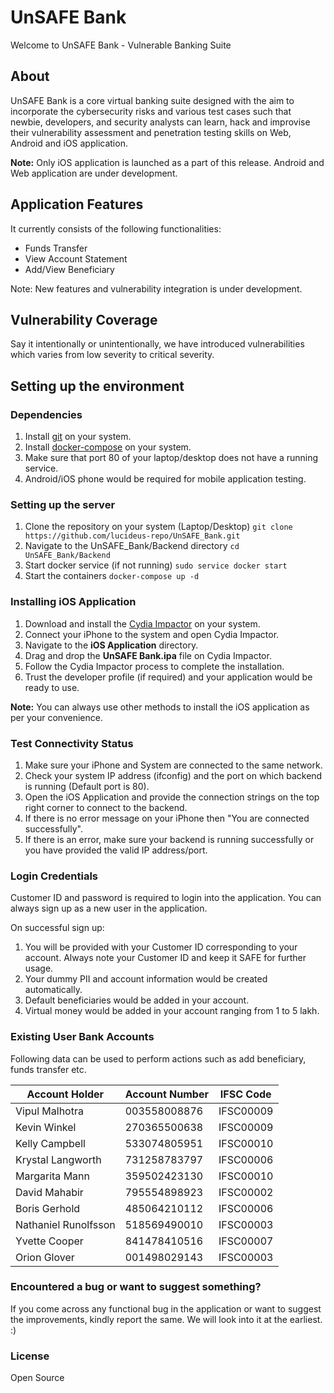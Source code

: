 # UnSAFE Bank

Welcome to UnSAFE Bank - Vulnerable Banking Suite

## About

UnSAFE Bank is a core virtual banking suite designed with the aim to incorporate the cybersecurity risks and various test cases such that newbie, developers, and security analysts can learn, hack and improvise their vulnerability assessment and penetration testing skills on Web, Android and iOS application.

**Note:** Only iOS application is launched as a part of this release. Android and Web application are under development.

## Application Features

It currently consists of the following functionalities:

* Funds Transfer
* View Account Statement
* Add/View Beneficiary

Note: New features and vulnerability integration is under development.

## Vulnerability Coverage

Say it intentionally or unintentionally, we have introduced vulnerabilities which varies from low severity to critical severity. 

## Setting up the environment

### Dependencies

1. Install [git](https://www.atlassian.com/git/tutorials/install-git) on your system.
2. Install [docker-compose](https://docs.docker.com/compose/install/) on your system.
3. Make sure that port 80 of your laptop/desktop does not have a running service.
4. Android/iOS phone would be required for mobile application testing.

### Setting up the server

1. Clone the repository on your system (Laptop/Desktop)
`git clone https://github.com/lucideus-repo/UnSAFE_Bank.git`
2. Navigate to the UnSAFE_Bank/Backend directory
`cd UnSAFE_Bank/Backend`
3. Start docker service (if not running)
`sudo service docker start`
4. Start the containers
`docker-compose up -d`

### Installing iOS Application

1. Download and install the [Cydia Impactor](http://www.cydiaimpactor.com/) on your system.
2. Connect your iPhone to the system and open Cydia Impactor.
3. Navigate to the **iOS Application** directory.
4. Drag and drop the **UnSAFE Bank.ipa** file on Cydia Impactor.
5. Follow the Cydia Impactor process to complete the installation.
6. Trust the developer profile (if required) and your application would be ready to use.

**Note:** You can always use other methods to install the iOS application as per your convenience.

### Test Connectivity Status

1. Make sure your iPhone and System are connected to the same network.
2. Check your system IP address (ifconfig) and the port on which backend is running (Default port is 80).
3. Open the iOS Application and provide the connection strings on the top right corner to connect to the backend.
4. If there is no error message on your iPhone then "You are connected successfully".
5. If there is an error, make sure your backend is running successfully or you have provided the valid IP address/port.

### Login Credentials

Customer ID and password is required to login into the application. You can always sign up as a new user in the application.

On successful sign up:

1. You will be provided with your Customer ID corresponding to your account. Always note your Customer ID and keep it SAFE for further usage.
2. Your dummy PII and account information would be created automatically.
3. Default beneficiaries would be added in your account.
4. Virtual money would be added in your account ranging from 1 to 5 lakh.

### Existing User Bank Accounts

Following data can be used to perform actions such as add beneficiary, funds transfer etc.

| Account Holder | Account Number | IFSC Code |
| -------------- | -------------- | --------- |
| Vipul Malhotra | 003558008876 | IFSC00009 |
| Kevin Winkel | 270365500638 | IFSC00009 |
| Kelly Campbell | 533074805951 | IFSC00010 |
| Krystal Langworth | 731258783797 | IFSC00006 |
| Margarita Mann | 359502423130 | IFSC00010 |
| David Mahabir | 795554898923 | IFSC00002 |
| Boris Gerhold | 485064210112 | IFSC00006 |
| Nathaniel Runolfsson | 518569490010 | IFSC00003 |
| Yvette Cooper | 841478410516 | IFSC00007 |
| Orion Glover | 001498029143 | IFSC00003 |

### Encountered a bug or want to suggest something?

If you come across any functional bug in the application or want to suggest the improvements, kindly report the same. We will look into it at the earliest. :)

### License

Open Source
